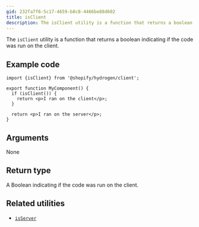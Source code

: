```yaml
---
gid: 232fa7f6-5c17-4659-b8c8-4466be88d602
title: isClient
description: The isClient utility is a function that returns a boolean indicating if the code was run on the client.
---
```


The `isClient` utility is a function that returns a boolean indicating
if the code was run on the client.

## Example code

```tsx
import {isClient} from '@shopify/hydrogen/client';

export function MyComponent() {
  if (isClient()) {
    return <p>I ran on the client</p>;
  }

  return <p>I ran on the server</p>;
}
```

## Arguments

None

## Return type

A Boolean indicating if the code was run on the client.

## Related utilities

- [`isServer`](api/hydrogen/utilities/isserver)

